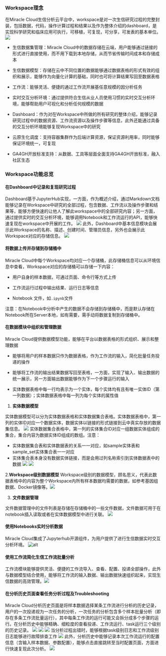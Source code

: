 ### Workspace理念

在Miracle Cloud生信分析云平台中，workspace是对一次生信研究过程的完整封装，包括数据，代码，操作计算过程和结果以及作为整体介绍的dashboard，是实现科学研究和临床应用可执行，可移植，可复现，可分享，可发表的基本单位。
![](https://lf3-volc-editor.volccdn.com/obj/volcfe/sop-public/upload_1dd84551a1dafcdf3ab8d252ef230f72)

- 生信数据集管理：Miracle Cloud中的数据存储在云端，用户能够通过链接的形式进行直接使用，而不用下载到本地存储，从而节省传输时间成本和存储成本
	

- 生信数据模型：存储在云中不同位置的数据能够通过数据表格的形式有效的组织和展示，能够作为向量化计算的基础，同时也可将计算结果写回至数据表格
	

- 工作流：能够灵活、便捷的通过工作流开展基任意规模的因分析任务
	

- 实时交互分析环境：通过提供符合生信从业人员使用习惯的实时交互分析环境，能够帮助用户可视化和分析任何规模的数据
	

- Dashboard：作为对在Workspace中所做的所有研究的整体介绍，能够记录研究过程中的数据资源、工作流资源以及操作步骤等信息，此外还能通过具备的交互分析环境能够复现Workspace中的研究
	

- 云原生化调度：支持容器集群作为后端计算资源，保证资源利用率，同时能够保证环境统一，可复现
	

- GA4GH开放标准支持：从数据、工具等层面全面支持GA4GH开放标准，融入社区生态
	

### Workspace功能总览

#### 在Dashboard中记录和复现研究过程

Dashboard基于JupyterHub实现，一方面，作为概述介绍，通过Markdown文档能够记录在Workspace中研究的全部过程，包含数据、工作流以及操作步骤和结果等，能够方便快速的让他人了解此workspace中的全部研究内容；另一方面，通过提供实时的交互分析环境，能够调用Notebook和工作流运行的API，能够快速复现在workspace中开展的工作。
![](https://portal.volccdn.com/obj/volcfe/cloud-universal-doc/upload_d2bae9a82dbd64d03b9e514be10e09cf.png)
此外，Dashboard中基本信息模块会展示此Workspace的名称、描述、创建时间、管理员信息，另外也会展示此Workspace对应的存储信息。
![](https://portal.volccdn.com/obj/volcfe/cloud-universal-doc/upload_a6cf1ced472c4c0e83840b04a7feeba7.png)

#### 将数据上传并存储到存储桶中

Miracle Cloud中每个Workspace均对应一个存储桶，此存储桶信息可以从环境信息中查看，Workspace对应的存储桶可以存储一下内容：

- 用户自身的样本数据，可通过页面、命令行等方式上传
	

- 工作流运行过程中输出结果、运行日志等信息
	

- Notebook 文件，如`.ipynb`文件
	

注意：在Notebook中分析中产生的数据不会存储到存储桶中，而是默认存储在Notebook所在Server本地，如有需要，需手动将数据复制到存储桶中。

#### 在数据模块中组织和管理数据

Miracle Cloud提供数据模型功能，能够在平台以数据表格的形式组织、展示和整理数据

- 能够将用户的样本数据只作为数据表格，作为工作流的输入，简化批量任务投递的操作
	

- 能够将工作流的输出结果数据写回至表格，一方面，实现了输入、输出数据的统一展示，另一方面输出数据能够作为下一个步骤运行的输入
	

- 实体数据表格中每一行均表示为一个实体，每个实体均有且有唯一实体ID（第一列数据）；实体数据表格中每一列为每个实体的属性值
	

1. **实体数据模型**
	

实体数据模型可以分为实体数据表格和实体数据集合表格。实体数据表格中，第一列的实体ID对应一个数据实体，数据实体以链接的形式链接到云中真实存放的数据集信息。
![](https://portal.volccdn.com/obj/volcfe/cloud-universal-doc/upload_cf0e1fbf72b86b5fe4198a7e597107a4.png)
实体数据集合表格中，第一列的实体集合ID对应一组数据实体组成的集合，集合内容为数据实体ID组成的数组。注意：
- 实体数据集合表和实体数据表的关系一一对应，如sample实体表和sample\_set实体集合表一一对应
- 实体集合表本身没有数据实体链接，而是会用过列名称索引到实体数据表中的数据
![](https://portal.volccdn.com/obj/volcfe/cloud-universal-doc/upload_b13a935ef3cb26fd3f138f9f908737f6.png)
![](https://portal.volccdn.com/obj/volcfe/cloud-universal-doc/upload_9f2caff5ed0dd4ba7b3f166a3333311b.png)

2.**Workspace级别数据模型**
Workspace级别的数据模型，顾名思义，代表此数据表格中的内容为整个Workspace内所有样本数据均需要的数据，如参考基因组数据、Docker镜像等。![](https://portal.volccdn.com/obj/volcfe/cloud-universal-doc/upload_86ed3c025a881be75afd664aec36ec12.png)

3. **文件数据管理**

文件数据管理中的文件列表是存储在存储桶中的一些文件数据，文件数据可用于在notebook插入读取或者在实体数据模型中进行关联。
![](https://portal.volccdn.com/obj/volcfe/cloud-universal-doc/upload_c7830fa42dcd10b74f6e472bd9fec8d1.png)

#### 使用Notebooks实时分析数据

Miracle Cloud集成了Jupyterhub开源组件，为用户提供了进行生信数据实时交互分析环境。
![alt](https://portal.volccdn.com/obj/volcfe/cloud-universal-doc/upload_a2b650f1d342818462e1713e5f91abc2.png)

#### 使用工作流简化生信工作流批量分析

工作流模块能够提供灵活、便捷的工作流导入、查看、配置、投递全部操作，此外与数据模型结合使用，能够将工作流的输入数据、输出数据快速组织起来，实现生信数据的高效管理。![](https://portal.volccdn.com/obj/volcfe/cloud-universal-doc/upload_366197ea6b6e9c4327e459c0a228fd7b.png)

#### 在分析历史页面查看任务分析过程及Troubleshooting

Miracle Cloud分析历史页面是将样本数据选择某条工作流进行分析的历史记录，用户的一次投递视为一次任务的分析，一次任务的分析包含多个样本批量分析（即存在多条工作流批量运行），其中每条工作流的运行可能又会拆分成多个步骤的运行。在分析历史中能够精确、细粒度的查看投递、工作流运行、task运行三个级别的历史记录。
![](https://portal.volccdn.com/obj/volcfe/cloud-universal-doc/upload_35b4b29878fee8dbb1f88aa820824943.png)
![](https://portal.volccdn.com/obj/volcfe/cloud-universal-doc/upload_c772530880f2d910bbd0ad454d1b51d0.png)
![](https://portal.volccdn.com/obj/volcfe/cloud-universal-doc/upload_c3122fdf4758794cc2c297be261d2870.png)
当分析过程出错时，能够根据task级别日志和工作流级别日志能够进行故障排查工作
![](https://portal.volccdn.com/obj/volcfe/cloud-universal-doc/upload_39550c32af1fb41c29d48015bd5aeae2.png)
此外，分析历史中能够记录本次工作流运行的配置信息（含输入样本数据、参数配置），能够点击直接跳转至当时配置页面，方面进行快速复现此次分析。
![](https://portal.volccdn.com/obj/volcfe/cloud-universal-doc/upload_c3f9d5fd647da1e3bd5ee6b076cc7727.png)

